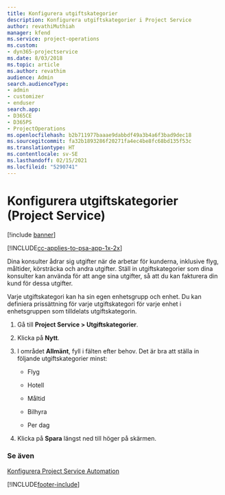 ```yaml
---
title: Konfigurera utgiftskategorier
description: Konfigurera utgiftskategorier i Project Service
author: revathiMuthiah
manager: kfend
ms.service: project-operations
ms.custom:
- dyn365-projectservice
ms.date: 8/03/2018
ms.topic: article
ms.author: revathim
audience: Admin
search.audienceType:
- admin
- customizer
- enduser
search.app:
- D365CE
- D365PS
- ProjectOperations
ms.openlocfilehash: b2b711977baaae9dabbdf49a3b4a6f3bad9dec18
ms.sourcegitcommit: fa32b1893286f20271fa4ec4be8fc68bd135f53c
ms.translationtype: HT
ms.contentlocale: sv-SE
ms.lasthandoff: 02/15/2021
ms.locfileid: "5290741"
---
```

# <a name="configure-expense-categories-project-service"></a>Konfigurera utgiftskategorier (Project Service)

[!include [banner](../includes/psa-now-project-operations.md)]

[!INCLUDE[cc-applies-to-psa-app-1x-2x](../includes/cc-applies-to-psa-app-1x-2x.md)]

Dina konsulter ådrar sig utgifter när de arbetar för kunderna, inklusive flyg, måltider, körsträcka och andra utgifter. Ställ in utgiftskategorier som dina konsulter kan använda för att ange sina utgifter, så att du kan fakturera din kund för dessa utgifter.  
  
Varje utgiftskategori kan ha sin egen enhetsgrupp och enhet. Du kan definiera prissättning för varje utgiftskategori för varje enhet i enhetsgruppen som tilldelats utgiftskategorin.  
  
1.  Gå till **Project Service > Utgiftskategorier**.  
  
2.  Klicka på **Nytt**.  
  
3.  I området **Allmänt**, fyll i fälten efter behov. Det är bra att ställa in följande utgiftskategorier minst:  
  
    -   Flyg  
  
    -   Hotell  
  
    -   Måltid  
  
    -   Bilhyra  
  
    -   Per dag  
  
4.  Klicka på **Spara** längst ned till höger på skärmen.  
  
### <a name="see-also"></a>Se även  
 [Konfigurera Project Service Automation](../psa/configure.md)


[!INCLUDE[footer-include](../includes/footer-banner.md)]